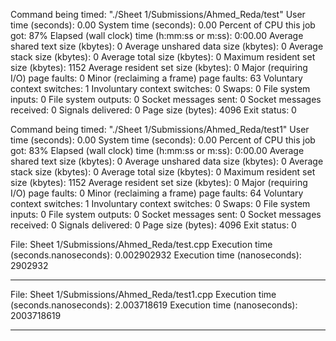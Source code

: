 
  Command being timed: "./Sheet 1/Submissions/Ahmed_Reda/test"
	User time (seconds): 0.00
	System time (seconds): 0.00
	Percent of CPU this job got: 87%
	Elapsed (wall clock) time (h:mm:ss or m:ss): 0:00.00
	Average shared text size (kbytes): 0
	Average unshared data size (kbytes): 0
	Average stack size (kbytes): 0
	Average total size (kbytes): 0
	Maximum resident set size (kbytes): 1152
	Average resident set size (kbytes): 0
	Major (requiring I/O) page faults: 0
	Minor (reclaiming a frame) page faults: 63
	Voluntary context switches: 1
	Involuntary context switches: 0
	Swaps: 0
	File system inputs: 0
	File system outputs: 0
	Socket messages sent: 0
	Socket messages received: 0
	Signals delivered: 0
	Page size (bytes): 4096
	Exit status: 0

  Command being timed: "./Sheet 1/Submissions/Ahmed_Reda/test1"
	User time (seconds): 0.00
	System time (seconds): 0.00
	Percent of CPU this job got: 83%
	Elapsed (wall clock) time (h:mm:ss or m:ss): 0:00.00
	Average shared text size (kbytes): 0
	Average unshared data size (kbytes): 0
	Average stack size (kbytes): 0
	Average total size (kbytes): 0
	Maximum resident set size (kbytes): 1152
	Average resident set size (kbytes): 0
	Major (requiring I/O) page faults: 0
	Minor (reclaiming a frame) page faults: 64
	Voluntary context switches: 1
	Involuntary context switches: 0
	Swaps: 0
	File system inputs: 0
	File system outputs: 0
	Socket messages sent: 0
	Socket messages received: 0
	Signals delivered: 0
	Page size (bytes): 4096
	Exit status: 0


  File: Sheet 1/Submissions/Ahmed_Reda/test.cpp
  Execution time (seconds.nanoseconds): 0.002902932
  Execution time (nanoseconds): 2902932

-----------------------------

  File: Sheet 1/Submissions/Ahmed_Reda/test1.cpp
  Execution time (seconds.nanoseconds): 2.003718619
  Execution time (nanoseconds): 2003718619

-----------------------------

